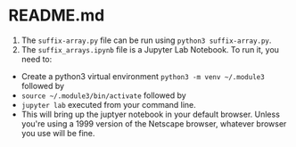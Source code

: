 # README.md

1. The `suffix-array.py` file can be run using `python3 suffix-array.py`. 
2. The `suffix_arrays.ipynb` file is a Jupyter Lab Notebook. To run it, you need to: 
  - Create a python3 virtual environment `python3 -m venv ~/.module3` followed by 
  - `source ~/.module3/bin/activate` followed by
  - `jupyter lab` executed from your command line. 
  - This will bring up the juptyer notebook in your default browser. Unless you're using a 1999 version of the Netscape browser, whatever browser you use will be fine. 